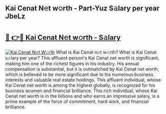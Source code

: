 ## Kai Cenat N𝚎t w𝚘rth - Part-Yuz S𝚊lary per year JbeLz

# <h2><a href="http://gc408jq.nevu.top/?p=Kai+Cenat">🔗 👉🔴 Kai Cenat N𝚎t w𝚘rth - S𝚊lary</a></h2>

[![Kai Cenat N𝚎t W𝚘rth](https://i.imgur.com/Oavwk0R.jpeg)](http://gc408jq.nevu.top/?p=Kai+Cenat)
What is Kai Cenat n𝚎t w𝚘rth? What is Kai Cenat s𝚊lary per year?
This affluent person's Kai Cenat net worth is significant, making him one of the richest figures in his industry. His annual compensation is substantial, but it is outmatched by Kai Cenat net worth, which is believed to be more significant due to his numerous business interests and valuable real estate holdings. This affluent individual, whose Kai Cenat net worth is among the highest globally, is recognized for his business acumen and financial brilliance. This rich individual, whose Kai Cenat net worth is in the billions and who earns an impressive salary, is a prime example of the force of commitment, hard work, and financial brilliance.

